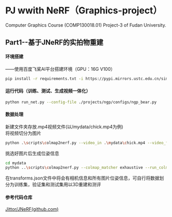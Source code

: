 # PJ wwith NeRF（Graphics-project）
Computer Graphics Course (COMP130018.01) Project-3 of Fudan University.

## Part1--基于JNeRF的实拍物重建
#### 环境搭建

——使用百度飞桨AI平台搭建环境（GPU：16G V100）

```bash
pip install -r requirements.txt -i https://pypi.mirrors.ustc.edu.cn/simple/
```

#### 运行代码（训练、测试、生成视频一体化）

```bash
python run_net.py --config-file ./projects/ngp/configs/ngp_bear.py
```

#### 数据处理

新建文件夹存放.mp4视频文件(以/mydata/chick.mp4为例)  
将视频切分为图片
```bash
python .\scripts\colmap2nerf.py --video_in .\mydata\chick.mp4 --video_fps 2 --run_colmap --aabb_scale 16 --overwrite
```
挑选好图片后生成位姿信息
```bash
cd mydata
python ..\scripts\colmap2nerf.py --colmap_matcher exhaustive --run_colmap --aabb_scale 16 --overwrite
```
在transforms.json文件中将会有相机信息和所有图片位姿信息，可自行将数据划分为训练集，验证集和测试集用以3D重建和测评

#### 参考代码仓库

[Jittor/JNeRF(github.com)](https://github.com/Jittor/JNeRF)

